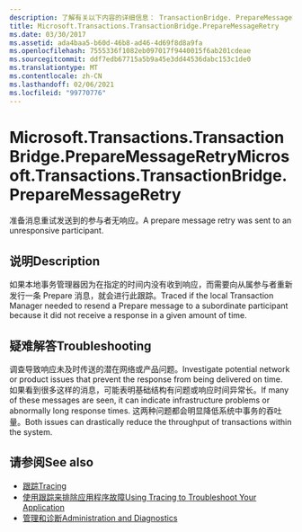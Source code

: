 ```yaml
---
description: 了解有关以下内容的详细信息： TransactionBridge. PrepareMessageRetry
title: Microsoft.Transactions.TransactionBridge.PrepareMessageRetry
ms.date: 03/30/2017
ms.assetid: ada4baa5-b60d-46b8-ad46-4d69f8d8a9fa
ms.openlocfilehash: 7555336f1082eb097017f9440015f6ab201cdeae
ms.sourcegitcommit: ddf7edb67715a5b9a45e3dd44536dabc153c1de0
ms.translationtype: MT
ms.contentlocale: zh-CN
ms.lasthandoff: 02/06/2021
ms.locfileid: "99770776"
---
```

# <a name="microsofttransactionstransactionbridgepreparemessageretry"></a><span data-ttu-id="8f7bf-103">Microsoft.Transactions.TransactionBridge.PrepareMessageRetry</span><span class="sxs-lookup"><span data-stu-id="8f7bf-103">Microsoft.Transactions.TransactionBridge.PrepareMessageRetry</span></span>

<span data-ttu-id="8f7bf-104">准备消息重试发送到的参与者无响应。</span><span class="sxs-lookup"><span data-stu-id="8f7bf-104">A prepare message retry was sent to an unresponsive participant.</span></span>  
  
## <a name="description"></a><span data-ttu-id="8f7bf-105">说明</span><span class="sxs-lookup"><span data-stu-id="8f7bf-105">Description</span></span>  

 <span data-ttu-id="8f7bf-106">如果本地事务管理器因为在指定的时间内没有收到响应，而需要向从属参与者重新发行一条 Prepare 消息，就会进行此跟踪。</span><span class="sxs-lookup"><span data-stu-id="8f7bf-106">Traced if the local Transaction Manager needed to resend a Prepare message to a subordinate participant because it did not receive a response in a given amount of time.</span></span>  
  
## <a name="troubleshooting"></a><span data-ttu-id="8f7bf-107">疑难解答</span><span class="sxs-lookup"><span data-stu-id="8f7bf-107">Troubleshooting</span></span>  

 <span data-ttu-id="8f7bf-108">调查导致响应未及时传送的潜在网络或产品问题。</span><span class="sxs-lookup"><span data-stu-id="8f7bf-108">Investigate potential network or product issues that prevent the response from being delivered on time.</span></span>  <span data-ttu-id="8f7bf-109">如果看到很多这样的消息，可能表明基础结构有问题或响应时间异常长。</span><span class="sxs-lookup"><span data-stu-id="8f7bf-109">If many of these messages are seen, it can indicate infrastructure problems or abnormally long response times.</span></span> <span data-ttu-id="8f7bf-110">这两种问题都会明显降低系统中事务的吞吐量。</span><span class="sxs-lookup"><span data-stu-id="8f7bf-110">Both issues can drastically reduce the throughput of transactions within the system.</span></span>  
  
## <a name="see-also"></a><span data-ttu-id="8f7bf-111">请参阅</span><span class="sxs-lookup"><span data-stu-id="8f7bf-111">See also</span></span>

- [<span data-ttu-id="8f7bf-112">跟踪</span><span class="sxs-lookup"><span data-stu-id="8f7bf-112">Tracing</span></span>](index.md)
- [<span data-ttu-id="8f7bf-113">使用跟踪来排除应用程序故障</span><span class="sxs-lookup"><span data-stu-id="8f7bf-113">Using Tracing to Troubleshoot Your Application</span></span>](using-tracing-to-troubleshoot-your-application.md)
- [<span data-ttu-id="8f7bf-114">管理和诊断</span><span class="sxs-lookup"><span data-stu-id="8f7bf-114">Administration and Diagnostics</span></span>](../index.md)
